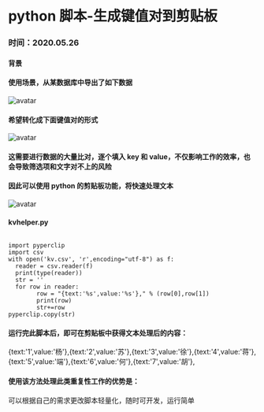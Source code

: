 # python 脚本-生成键值对到剪贴板

### 时间：**2020.05.26**

#### 背景

#### 使用场景，从某数据库中导出了如下数据

![avatar](http://ezreal-yk.cn/assets/techs-images/8/2.png)

#### 希望转化成下面键值对的形式

![avatar](http://ezreal-yk.cn/assets/techs-images/8/3.png)

#### 这需要进行数据的大量比对，逐个填入 key 和 value，不仅影响工作的效率，也会导致筛选项和文字对不上的风险

#### 因此可以使用 python 的剪贴板功能，将快速处理文本

![avatar](http://ezreal-yk.cn/assets/techs-images/8/4.png)

#### kvhelper.py

```

import pyperclip
import csv
with open('kv.csv', 'r',encoding="utf-8") as f:
  reader = csv.reader(f)
  print(type(reader))
  str = ''
  for row in reader:
        row = "{text:'%s',value:'%s'}," % (row[0],row[1])
        print(row)
        str+=row
pyperclip.copy(str)

```

#### 运行完此脚本后，即可在剪贴板中获得文本处理后的内容：

{text:'1',value:'杨'},{text:'2',value:'苏'},{text:'3',value:'徐'},{text:'4',value:'蒋'},{text:'5',value:'端'},{text:'6',value:'何'},{text:'7',value:'胡'},

#### 使用该方法处理此类重复性工作的优势是：

可以根据自己的需求更改脚本轻量化，随时可开发，运行简单
